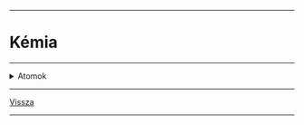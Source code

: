 
---

# Kémia

---

<details>
<summary>Atomok</summary>

---

Tk.: Mozaik 9. kémia - írta: Siposné Éva

Érdemes elolvasni: 'Halvány lila gőzünk sincs' (lila színű könyv), egy fizikus írta (izgalmassá, érdekessé tette a fizikát)

### Atom modellek

Atom felépítése -nagyon kicsi
'Démokrétosz és Arisztotelész elméletét fogadták el

Thompson felfedező 'mazsolás kalács kísérlete'

Rutherford zseni kísérlete:
neutron; proton = nehéz részecske
elektron = könnyű részecske 6x10<sup>23</sup10<sup>-27</sup>

- proton: p+
- neutron: $n^0$
- elektron: e-
- ('kvarkok)

### Atommag

(Zsírban oldódó vitaminok)
Az atommagot, magerő tartja össze

A protonok száma egyenlő a rendszámmal
A proton és a neutron szám nem mindig egyezik meg.

### atomok elektronszerkezete

elektronburok szerkezete:
 - 7 elektronhéj - ide épülnek az elektronok
 - ![Elektronburok szerkezete](../../images/elektronburok.png)

Pálya típusok:

| Héj | Alhéj |
| :-- | :-- |
| K | 1s |
| L | 2s, 2p |
| M | 3s, 3p, 3d |
| N | 4s, 4p, 4d, 4f |

| Atompályák jelölése | Atompályák betöltődési sorrendje |
| :-- | :-- |
| ![atompályák jelölése](../../images/fizika_atompalyak-jelolese.jpg) | ![atompályák betöltődési sorrendje](../../images/atompalyak_betoltodesi_sorrendje.jpg) |

---

</details>

---

[Vissza](../../../README.md)

---

